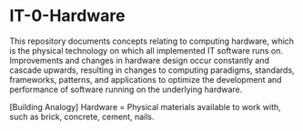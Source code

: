 # IT-0-Hardware
This repository documents concepts relating to computing hardware, which is the physical technology on which all implemented IT software runs on. Improvements and changes in hardware design occur constantly and cascade upwards, resulting in changes to computing paradigms, standards, frameworks, patterns, and applications to optimize the development and performance of software running on the underlying hardware.

[Building Analogy]
Hardware = Physical materials available to work with, such as brick, concrete, cement, nails.
